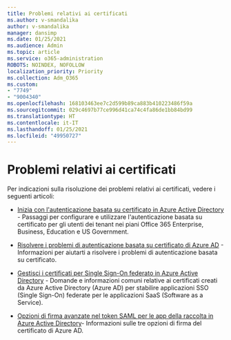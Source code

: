 ```yaml
---
title: Problemi relativi ai certificati
ms.author: v-smandalika
author: v-smandalika
manager: dansimp
ms.date: 01/25/2021
ms.audience: Admin
ms.topic: article
ms.service: o365-administration
ROBOTS: NOINDEX, NOFOLLOW
localization_priority: Priority
ms.collection: Adm_O365
ms.custom:
- "7749"
- "9004340"
ms.openlocfilehash: 168103463ee7c2d599b89ca883b410223486f59a
ms.sourcegitcommit: 029c4697b77ce996d41ca74c4fa86de1bb84bd99
ms.translationtype: HT
ms.contentlocale: it-IT
ms.lasthandoff: 01/25/2021
ms.locfileid: "49950727"
---
```

# <a name="issues-with-certificates"></a>Problemi relativi ai certificati

Per indicazioni sulla risoluzione dei problemi relativi ai certificati, vedere i seguenti articoli:

- [Inizia con l'autenticazione basata su certificato in Azure Active Directory](https://docs.microsoft.com/azure/active-directory/authentication/active-directory-certificate-based-authentication-get-started)  - Passaggi per configurare e utilizzare l'autenticazione basata su certificato per gli utenti dei tenant nei piani Office 365 Enterprise, Business, Education e US Government.

- [Risolvere i problemi di autenticazione basata su certificato di Azure AD](https://docs.microsoft.com/troubleshoot/azure/active-directory/certificate-based-authenticate-issue)  - Informazioni per aiutarti a risolvere i problemi di autenticazione basata su certificato.

- [Gestisci i certificati per Single Sign-On federato in Azure Active Directory](https://docs.microsoft.com/azure/active-directory/manage-apps/manage-certificates-for-federated-single-sign-on)  - Domande e informazioni comuni relative ai certificati creati da Azure Active Directory (Azure AD) per stabilire applicazioni SSO (Single Sign-On) federate per le applicazioni SaaS (Software as a Service).

- [Opzioni di firma avanzate nel token SAML per le app della raccolta in Azure Active Directory](https://docs.microsoft.com/azure/active-directory/manage-apps/certificate-signing-options)- Informazioni sulle tre opzioni di firma del certificato di Azure AD.
